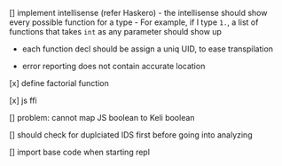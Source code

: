 [] implement intellisense (refer Haskero)
    - the intellisense should show every possible function for a type
    - For example, if I type `1.`, a list of functions that takes `int` as any parameter should show up


- each function decl should be assign a uniq UID, to ease transpilation

- error reporting does not contain accurate location

[x] define factorial function

[x] js ffi

[] problem: cannot map JS boolean to Keli boolean

[] should check for duplciated IDS first before going into analyzing

[] import base code when starting repl